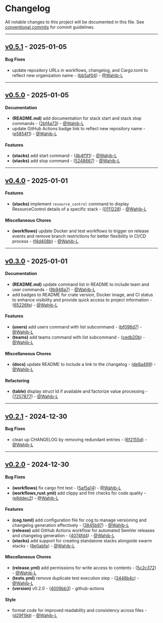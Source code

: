 # Changelog
All notable changes to this project will be documented in this file. See [conventional commits](https://www.conventionalcommits.org/) for commit guidelines.

- - -
## [v0.5.1](https://github.com/wahl-dev/wrpt/compare/v0.5.0..v0.5.1) - 2025-01-05
#### Bug Fixes
- update repository URLs in workflows, changelog, and Cargo.toml to reflect new organization name - ([bb5af04](https://github.com/wahl-dev/wrpt/commit/bb5af046282ad50e39abcf57653cde5ddedc3310)) - [@Wahib-L](https://github.com/Wahib-L)

- - -

## [v0.5.0](https://github.com/wahl-dev/wrpt/compare/v0.4.0..v0.5.0) - 2025-01-05
#### Documentation
- **(README.md)** add documentation for stack start and stack stop commands - ([2bf4a73](https://github.com/wahl-dev/wrpt/commit/2bf4a73340a24dca0003cb3645a9e4b9a17508b4)) - [@Wahib-L](https://github.com/Wahib-L)
- update GitHub Actions badge link to reflect new repository name - ([e5854f1](https://github.com/wahl-dev/wrpt/commit/e5854f1f300debd40a30d6c1b0e898b019bc4a2d)) - [@Wahib-L](https://github.com/Wahib-L)
#### Features
- **(stacks)** add start command - ([4b4f1f1](https://github.com/wahl-dev/wrpt/commit/4b4f1f11c241419dad21e4be80b36d3476b29438)) - [@Wahib-L](https://github.com/Wahib-L)
- **(stacks)** add stop command - ([5248667](https://github.com/wahl-dev/wrpt/commit/52486675bb22652725c22c8da6565a3dfcb31acc)) - [@Wahib-L](https://github.com/Wahib-L)

- - -

## [v0.4.0](https://github.com/wahl-dev/wrpt/compare/v0.3.0..v0.4.0) - 2025-01-01
#### Features
- **(stacks)** implement `resource_control` command to display ResourceControl details of a specific stack - ([0111228](https://github.com/wahl-dev/wrpt/commit/01112287fde95e34009fc6fe4164a83c015d646a)) - [@Wahib-L](https://github.com/Wahib-L)
#### Miscellaneous Chores
- **(workflows)** update Docker and test workflows to trigger on release events and remove branch restrictions for better flexibility in CI/CD process - ([f4d408b](https://github.com/wahl-dev/wrpt/commit/f4d408b77f5d9f48e168a508427bf071f96c921e)) - [@Wahib-L](https://github.com/Wahib-L)

- - -

## [v0.3.0](https://github.com/wahl-dev/wrpt/compare/v0.2.1..v0.3.0) - 2025-01-01
#### Documentation
- **(README.md)** update command list in README to include team and user commands - ([9b948a7](https://github.com/wahl-dev/wrpt/commit/9b948a79ef703190cc91ab37ba6c85ed39afe7dd)) - [@Wahib-L](https://github.com/Wahib-L)
- add badges to README for crate version, Docker image, and CI status to enhance visibility and provide quick access to project information - ([65226fe](https://github.com/wahl-dev/wrpt/commit/65226fee7e8f81d0452481f1a1d92fc26204d5f8)) - [@Wahib-L](https://github.com/Wahib-L)
#### Features
- **(users)** add users command with list subcommand - ([bf098d7](https://github.com/wahl-dev/wrpt/commit/bf098d702e3fabb6404a80f40b6652ffa98a5b89)) - [@Wahib-L](https://github.com/Wahib-L)
- **(teams)** add teams command with list subcommand - ([cedb20b](https://github.com/wahl-dev/wrpt/commit/cedb20bb66de6ebc54390d96031216ec562b6097)) - [@Wahib-L](https://github.com/Wahib-L)
#### Miscellaneous Chores
- **(docs)** update README to include a link to the changelog - ([de8a499](https://github.com/wahl-dev/wrpt/commit/de8a499529b293a7504bc52c2048d52595f3d569)) - [@Wahib-L](https://github.com/Wahib-L)
#### Refactoring
- **(table)** display struct Id if available and factorize value processing - ([7257877](https://github.com/wahl-dev/wrpt/commit/725787766a8cb5f9644858eba0c678dc01a2ecde)) - [@Wahib-L](https://github.com/Wahib-L)

- - -

## [v0.2.1](https://github.com/wahl-dev/wrpt/compare/v0.2.0..v0.2.1) - 2024-12-30
#### Bug Fixes
- clean up CHANGELOG by removing redundant entries - ([6f2155d](https://github.com/wahl-dev/wrpt/commit/6f2155d8eaea208d425ef37a2300b4e9ef5d64ed)) - [@Wahib-L](https://github.com/Wahib-L)

- - -

## [v0.2.0](https://github.com/wahl-dev/wrpt/compare/v0.1.0..v0.2.0) - 2024-12-30
#### Bug Fixes
- **(workflows)** fix cargo fmt test - ([5af5a14](https://github.com/wahl-dev/wrpt/commit/5af5a142de53f2edc6c701f1ba19705d2cd516cd)) - [@Wahib-L](https://github.com/Wahib-L)
- **(workflows,rust.yml)** add clippy and fmt checks for code quality - ([e6ddec2](https://github.com/wahl-dev/wrpt/commit/e6ddec25e7b6dce0f565fc9661b515e5f183d051)) - [@Wahib-L](https://github.com/Wahib-L)
#### Features
- **(cog.toml)** add configuration file for cog to manage versioning and changelog generation effectively - ([3845b97](https://github.com/wahl-dev/wrpt/commit/3845b97273b03169c4140f48b5b78648111dbcf7)) - [@Wahib-L](https://github.com/Wahib-L)
- **(release)** add GitHub Actions workflow for automated SemVer releases and changelog generation - ([4074fd4](https://github.com/wahl-dev/wrpt/commit/4074fd477161bb7981fad83fc80e7c41be0684d8)) - [@Wahib-L](https://github.com/Wahib-L)
- **(stacks)** add support for creating standalone stacks alongside swarm stacks - ([8e0abfa](https://github.com/wahl-dev/wrpt/commit/8e0abfafc76806ff0f40355dd5724b0b3958c2ca)) - [@Wahib-L](https://github.com/Wahib-L)
#### Miscellaneous Chores
- **(release.yml)** add permissions for write access to contents - ([5c2c372](https://github.com/wahl-dev/wrpt/commit/5c2c372f9f6eed79be7757b721ff07540c9b4006)) - [@Wahib-L](https://github.com/Wahib-L)
- **(tests.yml)** remove duplicate test execution step - ([3446b4c](https://github.com/wahl-dev/wrpt/commit/3446b4c7dfefb028a8732f0827767bc55577fa47)) - [@Wahib-L](https://github.com/Wahib-L)
- **(version)** v0.2.0 - ([4009bb3](https://github.com/wahl-dev/wrpt/commit/4009bb366d6e3773161a29311a9bd3906369e17a)) - github-actions
#### Style
- format code for improved readability and consistency across files - ([d29f19d](https://github.com/wahl-dev/wrpt/commit/d29f19d64709997246ab4034330c460656624849)) - [@Wahib-L](https://github.com/Wahib-L)

